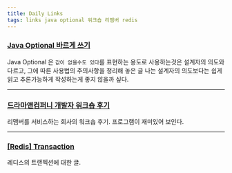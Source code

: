 ```yaml
---
title: Daily Links
tags: links java optional 워크숍 리맴버 redis
---
```


### [Java Optional 바르게 쓰기](http://homoefficio.github.io/2019/10/03/Java-Optional-%EB%B0%94%EB%A5%B4%EA%B2%8C-%EC%93%B0%EA%B8%B0/)
Java Optional 은 `값이 없을수도 있다`를 표현하는 용도로 사용하는것은 설계자의 의도와 다르고, 그에 따른 사용법의 주의사항을 정리해 놓은 글
나는 설계자의 의도보다는 쉽게 읽고 추론가능하게 작성하는게 좋지 않을까 싶다.

---

### [드라마앤컴퍼니 개발자 워크숍 후기](https://blog.dramancompany.com/2020/01/%EB%93%9C%EB%9D%BC%EB%A7%88%EC%95%A4%EC%BB%B4%ED%8D%BC%EB%8B%88-%EA%B0%9C%EB%B0%9C%EC%9E%90-%EC%9B%8C%ED%81%AC%EC%88%8D-%ED%9B%84%EA%B8%B0/)
리맴버를 서비스하는 회사의 워크숍 후기.
프로그램이 재미있어 보인다.

---

### [[Redis] Transaction](https://velog.io/@minholee_93/Redis-In-Memory-Database)
레디스의 트랜젝션에 대한 글.

